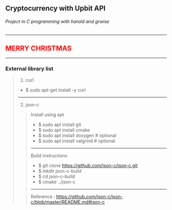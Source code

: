 ## **Cryptocurrency with Upbit API**
###### Project in C programming with harold and grwise
***
## <span style="color:red"> MERRY CHRISTMAS </span>
***
### External library list
> 1. curl
> + $ sudo apt-get install -y curl
> ***
> 2. json-c
> > Install using apt
> > + $ sudo apt install git
> > + $ sudo apt install cmake
> > + $ sudo apt install doxygen  # optional
> > + $ sudo apt install valgrind # optional
> > ***
> > Build instructions
> > + $ git clone https://github.com/json-c/json-c.git
> > + $ mkdir json-c-build
> > + $ cd json-c-build
> > + $ cmake ../json-c
> > ***
> > Reference : https://github.com/json-c/json-c/blob/master/README.md#json-c
